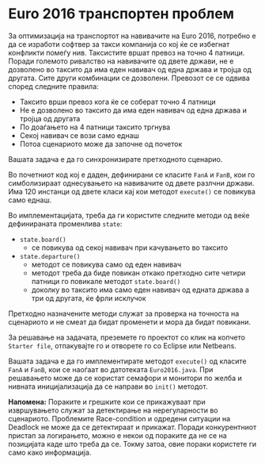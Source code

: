 # Еuro 2016 транспортен проблем
За оптимизација на транспортот на навивачите на Euro 2016, потребно е да се изработи софтвер за такси компанија со кој ќе се 
избегнат конфликти помеѓу нив. Таксистите вршат превоз на точно 4 патници. Поради големото ривалство на навивачите од двете држави, 
не е дозволено во таксито да има еден навивач од една држава и тројца од другата. Сите други комбинации се дозволени. 
Превозот се се одвива според следните правила: 

 - Таксито врши превоз кога ќе се соберат точно 4 патници
 - Не е дозволено во таксито да има еден навивач од една држава и тројца од другата
 - По доаѓањето на 4 патници таксито тргнува
 - Секој навивач се вози само еднаш
 - Потоа сценариото може да започне од почеток

Вашата задача е да го синхронизирате претходното сценарио.

Во почетниот код кој е даден, дефинирани се класите `FanA` и `FanB`, кои го симболизираат однесувањето на навивачите од 
двете разлчни држави. Има 120 инстанци од двете класи кај кои методот `execute()` се повикува само еднаш. 

Во имплементацијата, треба да ги користите следните методи од веќе дефинираната променлива `state`:

 - `state.board()` 
    - се повикува од секој навивач при качувањето во таксито
 - `state.departure()`   
    - методот се повикува само од еден навивач
    - методот треба да биде повикан откако претходно сите четири патници го повикале методот `state.board()`
    - доколку во таксито има само еден навивач од едната држава а три од другата, ќе фрли исклучок

Претходно назначените методи служат за проверка на точноста на сценариото и не смеат да бидат променети и мора да бидат повикани.

За решавање на задачата, преземете го проектот со клик на копчето `Starter file`, отпакувајте го и отворете го со Eclipse или Netbeans.

Вашата задача е да го имплементирате методот `execute()` од класите `FanA` и `FanB`, кои се наоѓаат во датотеката `Euro2016.java`. 
При решавањето може да се користат семафори и монитори по желба и нивната иницијализација да се направи во `init()` методот.

**Напомена:** Пораките и грешките кои се прикажуваат при извршувањето служат за детектирање на нерегуларности во сценариото. 
Проблемите Race-condition и одредени ситуации на Deadlock не може да се детектираат и прикажат. 
Поради конкурентниот пристап за логирањето, можно е некои од пораките да не се на позицијата каде што треба да се. 
Токму затоа, овие пораки користете ги само како информација. 
